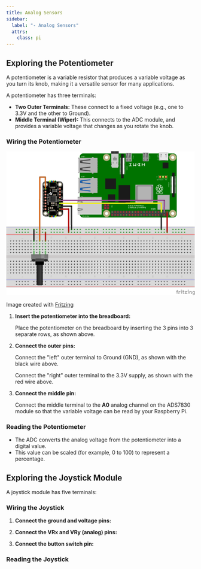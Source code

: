 ```yaml
---
title: Analog Sensors
sidebar:
  label: "- Analog Sensors"
  attrs:
    class: pi
---
```


## Exploring the Potentiometer

A potentiometer is a variable resistor that produces a variable voltage as you turn its knob, making it a versatile sensor for many applications.

<!-- ![Image showing a Potentiometer](./images/potentiometer.png) -->

A potentiometer has three terminals:

- **Two Outer Terminals:** These connect to a fixed voltage (e.g., one to 3.3V and the other to Ground).
- **Middle Terminal (Wiper):** This connects to the ADC module, and provides a variable voltage that changes as you rotate the knob.

### Wiring the Potentiometer

![Image showing wiring diagram with potentiometer and adc](./images/potentiometer-with-adc.png)
<div class="caption">Image created with <a href="https://fritzing.org/">Fritzing</a></div>

1. **Insert the potentiometer into the breadboard:**

    Place the potentiometer on the breadboard by inserting the 3 pins into 3 separate rows, as shown above.

2. **Connect the outer pins:**

    Connect the "left" outer terminal to Ground (GND), as shown with the black wire above.

    Connect the "right" outer terminal to the 3.3V supply, as shown with the red wire above.

3. **Connect the middle pin:**

    Connect the middle terminal to the **A0** analog channel on the ADS7830 module so that the variable voltage can be read by your Raspberry Pi.

### Reading the Potentiometer

<!-- TODO: Update -->
- The ADC converts the analog voltage from the potentiometer into a digital value.
- This value can be scaled (for example, 0 to 100) to represent a percentage.

## Exploring the Joystick Module

<!-- TODO: Explain joystick module -->

<!-- ![Image showing a Joystick Module](./images/joystick-module.png) -->

A joystick module has five terminals:

<!-- TODO: Explain Joystick pins -->

### Wiring the Joystick

<!-- TODO: Add Wiring diagram image -->

1. **Connect the ground and voltage pins:**

    <!-- TODO: Add steps -->

2. **Connect the VRx and VRy (analog) pins:**

    <!-- TODO: Add steps -->

3. **Connect the button switch pin:**

    <!-- TODO: Add steps -->

### Reading the Joystick

<!-- TODO: Add -->
